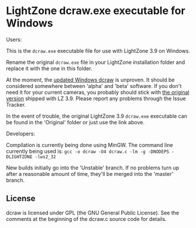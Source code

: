 # LightZone dcraw.exe executable for Windows

Users:

This is the `dcraw.exe` executable file for use with
LightZone 3.9 on Windows.

Rename the original `dcraw.exe` file in your LightZone installation folder
and replace it with the one in this folder.

At the moment, the
[updated Windows dcraw](https://github.com/Doug-Pardee/LightZombie/raw/Unstable/dcraw/Windows/dcraw.exe)
is unproven.
It should be considered somewhere between 'alpha' and 'beta' software.
If you don't need it for your current cameras,
you probably should stick with
[the original version](https://github.com/Doug-Pardee/LightZombie/raw/master/dcraw/Windows/Original/dcraw.exe)
shipped with LZ 3.9.
Please report any problems through the Issue Tracker.

In the event of trouble,
the original LightZone 3.9 `dcraw.exe` executable
can be found in the 'Original' folder
or just use the link above.

Developers:

Compilation is currently being done using MinGW.
The command line currently being used is:
`gcc -o dcraw -O4 dcraw.c -lm -g -DNODEPS -DLIGHTZONE -lws2_32`

New builds initially go into the 'Unstable' branch.
If no problems turn up after a reasonable amount of time,
they'll be merged into the 'master' branch.

## License

dcraw is licensed under GPL (the GNU General Public License).
See the comments at the beginning of the dcraw.c source code for details.
